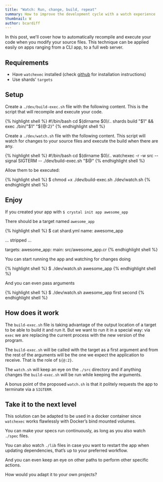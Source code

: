 ```yaml
---
title: "Watch: Run, change, build, repeat"
summary: How to improve the development cycle with a watch experience
thumbnail: W
author: bcardiff
---
```


In this post, we'll cover how to automatically recompile and execute your code when you modify your source files. This technique can be applied easily on apps ranging from a CLI app, to a full web server.

## Requirements

* Have `watchexec` installed (check [github](https://github.com/watchexec/watchexec) for installation instructions)
* Use shards’ `targets`

## Setup

Create a `./dev/build-exec.sh` file with the following content. This is the script that will recompile and execute your code.

<div class="code_section">{% highlight shell %}
#!/bin/bash
cd $(dirname $0)/..
shards build "$1" &amp;&amp; exec ./bin/"$1" "${@:2}"
{% endhighlight shell %}</div>

Create a `./dev/watch.sh` file with the following content. This script will watch for changes to your source files and execute the build when there are any.

<div class="code_section">{% highlight shell %}
#!/bin/bash
cd $(dirname $0)/..
watchexec -r -w src --signal SIGTERM -- ./dev/build-exec.sh "$@"
{% endhighlight shell %}</div>

Allow them to be executed:

<div class="code_section">{% highlight shell %}
$ chmod +x ./dev/build-exec.sh ./dev/watch.sh
{% endhighlight shell %}</div>

## Enjoy

If you created your app with `$ crystal init app awesome_app`

There should be a target named `awesome_app`

<div class="code_section">{% highlight shell %}
$ cat shard.yml
name: awesome_app

... stripped ...

targets:
awesome_app:
main: src/awesome_app.cr
{% endhighlight shell %}</div>

You can start running the app and watching for changes doing

<div class="code_section">{% highlight shell %}
$ ./dev/watch.sh awesome_app
{% endhighlight shell %}</div>

And you can even pass arguments

<div class="code_section">{% highlight shell %}
$ ./dev/watch.sh awesome_app first second
{% endhighlight shell %}</div>

## How does it work

The `build-exec.sh` file is taking advantage of the output location of a target to be able to build it and run it. But we want to run it in a special way: via `exec` we are replacing the current process with the new version of the program.

The `build-exec.sh` will be called with the target as a first argument and from the rest of the arguments will be the one we expect the application to receive. That is the role of `${@:2}`.

The `watch.sh` will keep an eye on the `./src` directory and if anything changes the `build-exec.sh` will be run while keeping the arguments.

A bonus point of the proposed `watch.sh` is that it politely requests the app to terminate via a `SIGTERM`.

## Take it to the next level

This solution can be adapted to be used in a docker container since `watchexec` works flawlessly with Docker’s bind mounted volumes.

You can make your specs run continuously, as long as you also watch `./spec` files.

You can also watch `./lib` files in case you want to restart the app when updating dependencies, that’s up to your preferred workflow.

And you can even keep an eye on other paths to perform other specific actions.

How would you adapt it to your own projects?
